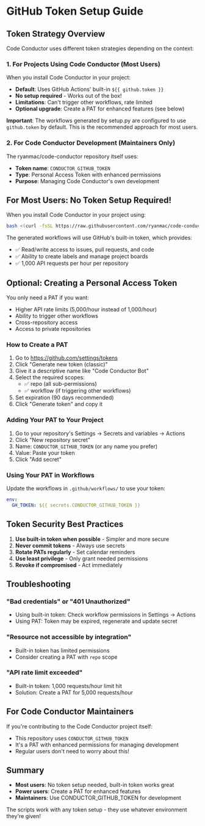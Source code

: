 # GitHub Token Setup Guide

## Token Strategy Overview

Code Conductor uses different token strategies depending on the context:

### 1. For Projects Using Code Conductor (Most Users)
When you install Code Conductor in your project:
- **Default**: Uses GitHub Actions' built-in `${{ github.token }}`
- **No setup required** - Works out of the box!
- **Limitations**: Can't trigger other workflows, rate limited
- **Optional upgrade**: Create a PAT for enhanced features (see below)

**Important**: The workflows generated by setup.py are configured to use `github.token` by default. This is the recommended approach for most users.

### 2. For Code Conductor Development (Maintainers Only)
The ryanmac/code-conductor repository itself uses:
- **Token name**: `CONDUCTOR_GITHUB_TOKEN`
- **Type**: Personal Access Token with enhanced permissions
- **Purpose**: Managing Code Conductor's own development

## For Most Users: No Token Setup Required!

When you install Code Conductor in your project using:
```bash
bash <(curl -fsSL https://raw.githubusercontent.com/ryanmac/code-conductor/main/conductor-init.sh)
```

The generated workflows will use GitHub's built-in token, which provides:
- ✅ Read/write access to issues, pull requests, and code
- ✅ Ability to create labels and manage project boards
- ✅ 1,000 API requests per hour per repository

## Optional: Creating a Personal Access Token

You only need a PAT if you want:
- Higher API rate limits (5,000/hour instead of 1,000/hour)
- Ability to trigger other workflows
- Cross-repository access
- Access to private repositories

### How to Create a PAT

1. Go to https://github.com/settings/tokens
2. Click "Generate new token (classic)"
3. Give it a descriptive name like "Code Conductor Bot"
4. Select the required scopes:
   - ✅ repo (all sub-permissions)
   - ✅ workflow (if triggering other workflows)
5. Set expiration (90 days recommended)
6. Click "Generate token" and copy it

### Adding Your PAT to Your Project

1. Go to your repository's Settings → Secrets and variables → Actions
2. Click "New repository secret"
3. Name: `CONDUCTOR_GITHUB_TOKEN` (or any name you prefer)
4. Value: Paste your token
5. Click "Add secret"

### Using Your PAT in Workflows

Update the workflows in `.github/workflows/` to use your token:
```yaml
env:
  GH_TOKEN: ${{ secrets.CONDUCTOR_GITHUB_TOKEN }}
```

## Token Security Best Practices

1. **Use built-in token when possible** - Simpler and more secure
2. **Never commit tokens** - Always use secrets
3. **Rotate PATs regularly** - Set calendar reminders
4. **Use least privilege** - Only grant needed permissions
5. **Revoke if compromised** - Act immediately

## Troubleshooting

### "Bad credentials" or "401 Unauthorized"
- Using built-in token: Check workflow permissions in Settings → Actions
- Using PAT: Token may be expired, regenerate and update secret

### "Resource not accessible by integration"  
- Built-in token has limited permissions
- Consider creating a PAT with `repo` scope

### "API rate limit exceeded"
- Built-in token: 1,000 requests/hour limit hit
- Solution: Create a PAT for 5,000 requests/hour

## For Code Conductor Maintainers

If you're contributing to the Code Conductor project itself:
- This repository uses `CONDUCTOR_GITHUB_TOKEN`
- It's a PAT with enhanced permissions for managing development
- Regular users don't need to worry about this!

## Summary

- **Most users**: No token setup needed, built-in token works great
- **Power users**: Create a PAT for enhanced features
- **Maintainers**: Use CONDUCTOR_GITHUB_TOKEN for development

The scripts work with any token setup - they use whatever environment they're given!